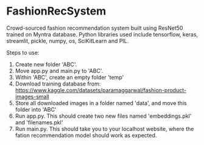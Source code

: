 # FashionRecSystem
Crowd-sourced fashion recommendation system built using ResNet50 trained on Myntra database. Python libraries used include tensorflow, keras, streamlit, pickle, numpy, os, SciKitLearn and PIL.

Steps to use:
1. Create new folder 'ABC'.
2. Move app.py and main.py to 'ABC'.
3. Within 'ABC', create an empty folder 'temp'
4. Download training database from: https://www.kaggle.com/datasets/paramaggarwal/fashion-product-images-small
5. Store all downloaded images in a folder named 'data', and move this folder into 'ABC'
6. Run app.py. This should create two new files named 'embeddings.pkl' and 'filenames.pkl'
7. Run main.py. This should take you to your localhost website, where the fation recommendation model should work as expected.
